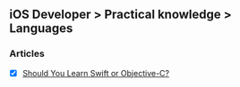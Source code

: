 ## iOS Developer > Practical knowledge > Languages

### Articles
- [X] [Should You Learn Swift or Objective-C?](http://blog.teamtreehouse.com/learn-swift-or-objective-c)



